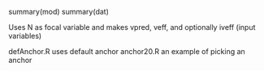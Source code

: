summary(mod)
summary(dat)

Uses N as focal variable and makes vpred, veff, and optionally iveff (input variables)

defAnchor.R uses default anchor
anchor20.R an example of picking an anchor
